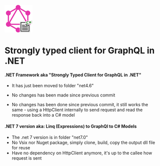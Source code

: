 ![](net4.6/media/icon.png)

# Strongly typed client for GraphQL in .NET

#### .NET Framework aka "Strongly Typed Client for GraphQL in .NET"
- It has just been moved to folder "net4.6"

- No changes has been made since previous commit
  
- No changes has been done since previous commit, it still works the same - using a HttpClient internally to send request and read the response back into a C# model

#### .NET 7 version aka: Linq (Expressions) to GraphQl to C# Models
- The .net 7 version is in folder "net7.0"
- No Vsix nor Nuget package, simply clone, build, copy the output dll file for reuse
- Have no dependency on HttpClient anymore, it's up to the callee how request is sent

